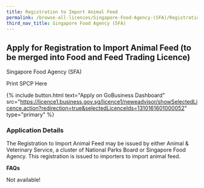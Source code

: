 ```yaml
---
title: Registration to Import Animal Feed
permalink: /browse-all-licences/Singapore-Food-Agency-(SFA)/Registration-to-Import-Animal-Feed
third_nav_title: Singapore Food Agency (SFA)
---
```


## Apply for Registration to Import Animal Feed (to be merged into Food and Feed Trading Licence)

Singapore Food Agency (SFA)

Print SPCP Here

{% include button.html text="Apply on GoBusiness Dashboard" src="https://licence1.business.gov.sg/licence1/neweadvisor/showSelectedLicence.action?redirection=true&selectedLicenceIds=1310161601000052" type="primary" %}

### Application Details
<p>The Registration to Import Animal Feed may be issued by either Animal &amp; Veterinary Service, a cluster of National Parks Board or Singapore Food Agency. This registration is issued to importers to import animal feed.</p>
<p><strong>FAQs</strong></p>
<p>Not available!</p>


